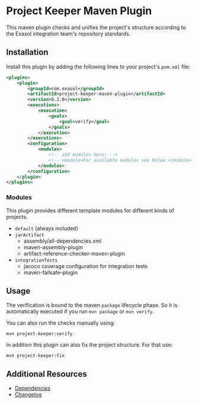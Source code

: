 # Project Keeper Maven Plugin

This maven plugin checks and unifies the project's structure according to the Exasol integration team's repository standards.

## Installation

Install this plugin by adding the following lines to your project's `pom.xml` file:

```xml
<plugins>
    <plugin>
        <groupId>com.exasol</groupId>
        <artifactId>project-keeper-maven-plugin</artifactId>
        <version>0.2.0</version>
        <executions>
            <execution>
                <goals>
                    <goal>verify</goal>
                </goals>
            </execution>
        </executions>
        <configuration>
            <modules>
                <!-- add modules here: --> 
                <!-- <module>For available modules see below.</module>-->
            </modules>
        </configuration>
    </plugin>
</plugins>
```

### Modules

This plugin provides different template modules for different kinds of projects.

* `default` (always included)
* `jarArtifact`
  * assembly/all-dependencies.xml
  * maven-assembly-plugin
  * artifact-reference-checker-maven-plugin
* `integrationTests`
  * jacoco coverage configuration for integration tests
  * maven-failsafe-plugin

## Usage

The verification is bound to the maven `package` lifecycle phase.
So it is automatically executed if you run `mvn package` or `mvn verify`.

You can also run the checks manually using:

```shell script
mvn project-keeper:verify
```

In addition this plugin can also fix the project structure. For that use:

```shell script
mvn project-keeper:fix
```

## Additional Resources

* [Dependencies](NOTICE)
* [Changelog](doc/changes/changelog.md)

